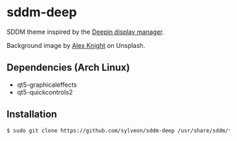 # sddm-deep

SDDM theme inspired by the [Deepin display manager](https://github.com/linuxdeepin/dde-session-ui).

Background image by [Alex Knight](https://unsplash.com/@agkdesign) on Unsplash.

## Dependencies (Arch Linux)

 - qt5-graphicaleffects
 - qt5-quickcontrols2

## Installation

```sh
$ sudo git clone https://github.com/sylveon/sddm-deep /usr/share/sddm/themes/deep
```